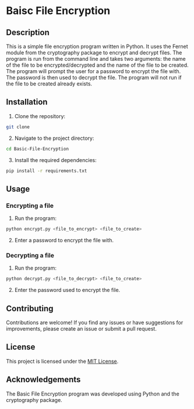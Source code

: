 # Baisc File Encryption
## Description
This is a simple file encryption program written in Python. It uses the Fernet module from the cryptography package to encrypt and decrypt files. The program is run from the command line and takes two arguments: the name of the file to be encrypted/decrypted and the name of the file to be created. The program will prompt the user for a password to encrypt the file with. The password is then used to decrypt the file. The program will not run if the file to be created already exists.

## Installation
1. Clone the repository:
```bash
git clone
```
2. Navigate to the project directory:
```bash
cd Basic-File-Encryption
```
3. Install the required dependencies:
```bash
pip install -r requirements.txt
```

## Usage
### Encrypting a file
1. Run the program:
```bash
python encrypt.py <file_to_encrypt> <file_to_create>
```
2. Enter a password to encrypt the file with.

### Decrypting a file
1. Run the program:
```bash
python decrypt.py <file_to_decrypt> <file_to_create>
```
2. Enter the password used to encrypt the file.

## Contributing
Contributions are welcome! If you find any issues or have suggestions for improvements, please create an issue or submit a pull request.

## License
This project is licensed under the [MIT License](Licence.txt).

## Acknowledgements
The Basic File Encryption program was developed using Python and the cryptography package.
